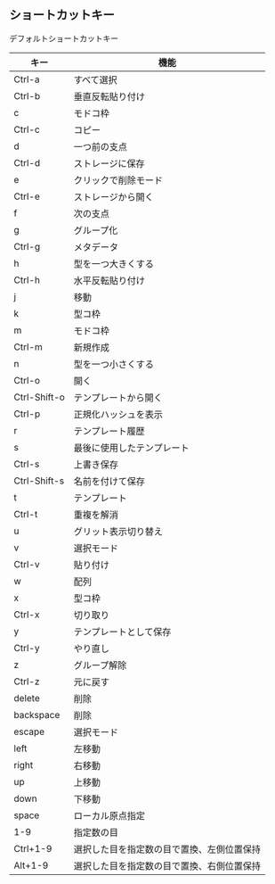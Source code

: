 
## ショートカットキー

デフォルトショートカットキー

|キー|機能|
|----|----|
|Ctrl-a|すべて選択|
|Ctrl-b|垂直反転貼り付け|
|c|モドコ枠|
|Ctrl-c|コピー|
|d|一つ前の支点|
|Ctrl-d|ストレージに保存|
|e|クリックで削除モード|
|Ctrl-e|ストレージから開く|
|f|次の支点|
|g|グループ化|
|Ctrl-g|メタデータ|
|h|型を一つ大きくする|
|Ctrl-h|水平反転貼り付け|
|j|移動|
|k|型コ枠|
|m|モドコ枠|
|Ctrl-m|新規作成|
|n|型を一つ小さくする|
|Ctrl-o|開く|
|Ctrl-Shift-o|テンプレートから開く|
|Ctrl-p|正規化ハッシュを表示|
|r|テンプレート履歴|
|s|最後に使用したテンプレート|
|Ctrl-s|上書き保存|
|Ctrl-Shift-s|名前を付けて保存|
|t|テンプレート|
|Ctrl-t|重複を解消|
|u|グリット表示切り替え|
|v|選択モード|
|Ctrl-v|貼り付け|
|w|配列|
|x|型コ枠|
|Ctrl-x|切り取り|
|y|テンプレートとして保存|
|Ctrl-y|やり直し|
|z|グループ解除|
|Ctrl-z|元に戻す|
|delete|削除|
|backspace|削除|
|escape|選択モード|
|left|左移動|
|right|右移動|
|up|上移動|
|down|下移動|
|space|ローカル原点指定|
|1-9|指定数の目|
|Ctrl+1-9|選択した目を指定数の目で置換、左側位置保持|
|Alt+1-9|選択した目を指定数の目で置換、右側位置保持|
